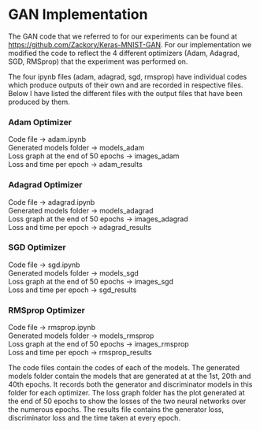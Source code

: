 # GAN Implementation
 The GAN code that we referred to for our experiments can be found at <href>https://github.com/Zackory/Keras-MNIST-GAN</href>. For our implementation we modified the code to reflect the 4 different optimizers (Adam, Adagrad, SGD, RMSprop) that the experiment was performed on.

 The four ipynb files (adam, adagrad, sgd, rmsprop) have individual codes which produce outputs of their own and are recorded in respective files. Below I have listed the different files with the output files that have been produced by them.

 ### Adam Optimizer
  Code file -> adam.ipynb <br>
  Generated models folder -> models_adam <br>
  Loss graph at the end of 50 epochs -> images_adam <br>
  Loss and time per epoch -> adam_results

 ### Adagrad Optimizer
  Code file -> adagrad.ipynb <br>
  Generated models folder -> models_adagrad <br>
  Loss graph at the end of 50 epochs -> images_adagrad <br>
  Loss and time per epoch -> adagrad_results

 ### SGD Optimizer
  Code file -> sgd.ipynb <br>
  Generated models folder -> models_sgd <br>
  Loss graph at the end of 50 epochs -> images_sgd <br>
  Loss and time per epoch -> sgd_results

 ### RMSprop Optimizer
  Code file -> rmsprop.ipynb <br>
  Generated models folder -> models_rmsprop <br>
  Loss graph at the end of 50 epochs -> images_rmsprop <br>
  Loss and time per epoch -> rmsprop_results

 The code files contain the codes of each of the models. The generated models folder contain the models that are generated at at the 1st, 20th and 40th epochs. It records both the generator and discriminator models in this folder for each optimizer. The loss graph folder has the plot generated at the end of 50 epochs to show the losses of the two neural networks over the numerous epochs. The results file contains the generator loss, discriminator loss and the time taken at every epoch.